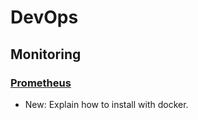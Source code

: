 # DevOps

## Monitoring

### [Prometheus](prometheus.md)

* New: Explain how to install with docker.
